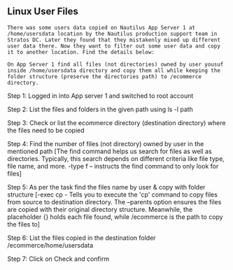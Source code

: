 ## Linux User Files

```
There was some users data copied on Nautilus App Server 1 at /home/usersdata location by the Nautilus production support team in Stratos DC. Later they found that they mistakenly mixed up different user data there. Now they want to filter out some user data and copy it to another location. Find the details below:

On App Server 1 find all files (not directories) owned by user yousuf inside /home/usersdata directory and copy them all while keeping the folder structure (preserve the directories path) to /ecommerce directory.
```

Step 1: Logged in into App server 1 and switched to root account 


Step 2: List the files and folders in the given path using ls -l path


Step 3: Check or list the ecommerce directory (destination directory) where the files need to be copied


Step 4: Find the number of files (not directory) owned by user in the mentioned path
[The find command helps us search for files as well as directories. Typically, this search depends on different criteria like file type, file name, and more.
-type f – instructs the find command to only look for files]


Step 5: As per the task find the files name by user & copy with folder structure
[-exec cp - Tells you to execute the 'cp' command to copy files from source to destination directory.
The –parents option ensures the files are copied with their original directory structure. Meanwhile, the placeholder {} holds each file found, while /ecommerce is the path to copy the files to]


Step 6: List the files copied in the destination folder /ecommerce/home/usersdata


Step 7: Click on Check and confirm 
